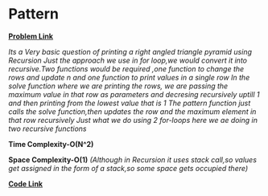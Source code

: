 # Pattern
[**Problem Link**](https://github.com/dscnsec/DSC-NSEC-Algorithms/blob/master/3.%20Recursion/pattern/pattern.md)

*Its a Very basic question of printing a right angled triangle pyramid using Recursion*
*Just the approach we use in for loop,we would convert it into recursive.Two functions would be required ,one function to change the rows and update n and one function to print values in a* 
*single row*
*In the solve function where we are printing the rows, we are passing the maximum value in that row as parameters and decresing*
*recursively uptill 1 and then printing from the lowest value that is 1*
*The pattern function just calls the solve function,then updates the row and the maximum element in that row recursively*
*Just what we do using 2 for-loops here we ae doing in two recursive functions*

**Time Complexity-O(N^2)**

**Space Complexity-O(1)**
*(Although in Recursion it uses stack call,so values get assigned in the form of*
*a stack,so some space gets occupied there)*

[**Code Link**](https://github.com/dscnsec/DSC-NSEC-Algorithms/blob/master/3.%20Recursion/pattern/PatternPrintingArnab.java)
